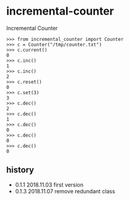 # incremental-counter
Incremental Counter

```python:
>>> from incremental_counter import Counter
>>> c = Counter("/tmp/counter.txt")
>>> c.current()
0
>>> c.inc()
1
>>> c.inc()
2
>>> c.reset()
0
>>> c.set(3)
3
>>> c.dec()
2
>>> c.dec()
1
>>> c.dec()
0
>>> c.dec()
0
>>> c.dec()
0
```

## history
- 0.1.1  2018.11.03  first version
- 0.1.3  2018.11.07  remove redundant class